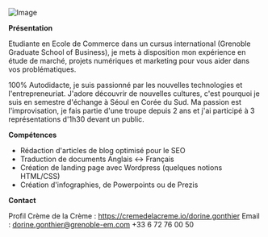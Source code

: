 
![Image](https://media.licdn.com/mpr/mpr/shrinknp_400_400/AAEAAQAAAAAAAAZWAAAAJDc1MTk4ODc4LWZhNmQtNDM4NC04MDAxLTU1YjEwZGZkNTg2Ng.jpg)



__Présentation__

Etudiante en Ecole de Commerce dans un cursus international (Grenoble Graduate School of Business), je mets à disposition mon expérience en étude de marché, projets numériques et marketing pour vous aider dans vos problématiques.

100% Autodidacte, je suis passionné par les nouvelles technologies et l'entrepreneuriat. J'adore découvrir de nouvelles cultures, c'est pourquoi je suis en semestre d'échange à Séoul en Corée du Sud. Ma passion est l'improvisation, je fais partie d'une troupe depuis 2 ans et j'ai participé à 3 représentations d'1h30 devant un public.

__Compétences__

- Rédaction d'articles de blog optimisé pour le SEO
- Traduction de documents Anglais <-> Français
- Création de landing page avec Wordpress (quelques notions HTML/CSS)
- Création d'infographies, de Powerpoints ou de Prezis

__Contact__

Profil Crème de la Crème : https://cremedelacreme.io/dorine.gonthier
Email : dorine.gonthier@grenoble-em.com
+33 6 72 76 00 50

